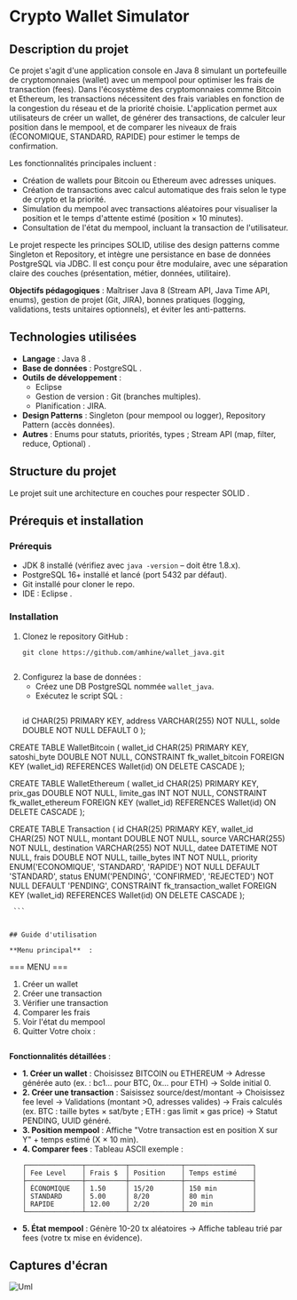 # Crypto Wallet Simulator

## Description du projet

Ce projet s'agit d'une application console en Java 8 simulant un portefeuille de cryptomonnaies (wallet) avec un mempool pour optimiser les frais de transaction (fees). Dans l'écosystème des cryptomonnaies comme Bitcoin et Ethereum, les transactions nécessitent des frais variables en fonction de la congestion du réseau et de la priorité choisie. L'application permet aux utilisateurs de créer un wallet, de générer des transactions, de calculer leur position dans le mempool, et de comparer les niveaux de frais (ÉCONOMIQUE, STANDARD, RAPIDE) pour estimer le temps de confirmation.

Les fonctionnalités principales incluent :
- Création de wallets pour Bitcoin ou Ethereum avec adresses uniques.
- Création de transactions avec calcul automatique des frais selon le type de crypto et la priorité.
- Simulation du mempool avec transactions aléatoires pour visualiser la position et le temps d'attente estimé (position × 10 minutes).
- Consultation de l'état du mempool, incluant la transaction de l'utilisateur.

Le projet respecte les principes SOLID, utilise des design patterns comme Singleton et Repository, et intègre une persistance en base de données PostgreSQL via JDBC. Il est conçu pour être modulaire, avec une séparation claire des couches (présentation, métier, données, utilitaire).

**Objectifs pédagogiques** : Maîtriser Java 8 (Stream API, Java Time API, enums), gestion de projet (Git, JIRA), bonnes pratiques (logging, validations, tests unitaires optionnels), et éviter les anti-patterns.

## Technologies utilisées

- **Langage** : Java 8 .
- **Base de données** : PostgreSQL .
- **Outils de développement** :
  - Eclipse
  - Gestion de version : Git (branches multiples).
  - Planification : JIRA.
- **Design Patterns** : Singleton (pour mempool ou logger), Repository Pattern (accès données).
- **Autres** : Enums pour statuts, priorités, types ; Stream API (map, filter, reduce, Optional) .

## Structure du projet

Le projet suit une architecture en couches pour respecter SOLID .


## Prérequis et installation

### Prérequis
- JDK 8 installé (vérifiez avec `java -version` – doit être 1.8.x).
- PostgreSQL 16+ installé et lancé (port 5432 par défaut).
- Git installé pour cloner le repo.
- IDE : Eclipse .

### Installation
1. Clonez le repository GitHub :
   ```
   git clone https://github.com/amhine/wallet_java.git
  
   ```
2. Configurez la base de données :
   - Créez une DB PostgreSQL nommée `wallet_java`.
   - Exécutez le script SQL :
     ```CREATE TABLE Wallet (
    id CHAR(25) PRIMARY KEY,
    address VARCHAR(255) NOT NULL,
    solde DOUBLE NOT NULL DEFAULT 0
);

CREATE TABLE WalletBitcoin (
   wallet_id CHAR(25) PRIMARY KEY,
   satoshi_byte DOUBLE NOT NULL,
   CONSTRAINT fk_wallet_bitcoin FOREIGN KEY (wallet_id) REFERENCES Wallet(id) ON DELETE CASCADE
);

CREATE TABLE WalletEthereum (
    wallet_id CHAR(25) PRIMARY KEY,
    prix_gas DOUBLE NOT NULL,
    limite_gas INT NOT NULL,
    CONSTRAINT fk_wallet_ethereum FOREIGN KEY (wallet_id) REFERENCES Wallet(id) ON DELETE CASCADE
);

CREATE TABLE Transaction (
    id CHAR(25) PRIMARY KEY,
    wallet_id CHAR(25) NOT NULL,
    montant DOUBLE NOT NULL,
    source VARCHAR(255) NOT NULL,
    destination VARCHAR(255) NOT NULL,
    datee DATETIME NOT NULL,
    frais DOUBLE NOT NULL,
    taille_bytes INT NOT NULL,
    priority ENUM('ECONOMIQUE', 'STANDARD', 'RAPIDE') NOT NULL DEFAULT 'STANDARD',
    status ENUM('PENDING', 'CONFIRMED', 'REJECTED') NOT NULL DEFAULT 'PENDING',
    CONSTRAINT fk_transaction_wallet FOREIGN KEY (wallet_id) REFERENCES Wallet(id) ON DELETE CASCADE
);
     
     ```
  

   ```

## Guide d'utilisation

 **Menu principal**  :
   ```
  === MENU ===
1. Créer un wallet
2. Créer une transaction
3. Vérifier une transaction
4. Comparer les frais
5. Voir l'état du mempool
0. Quitter
Votre choix : 
   ```

  **Fonctionnalités détaillées** :
   - **1. Créer un wallet** : Choisissez BITCOIN ou ETHEREUM → Adresse générée auto (ex. : bc1... pour BTC, 0x... pour ETH) → Solde initial 0.
   - **2. Créer une transaction** : Saisissez source/dest/montant → Choisissez fee level → Validations (montant >0, adresses valides) → Frais calculés (ex. BTC : taille bytes × sat/byte ; ETH : gas limit × gas price) → Statut PENDING, UUID généré.
   - **3. Position mempool** : Affiche "Votre transaction est en position X sur Y" + temps estimé (X × 10 min).
   - **4. Comparer fees** : Tableau ASCII exemple :
     ```
     ┌──────────────┬──────────┬─────────────┬─────────────────┐
     │ Fee Level    │ Frais $  │ Position    │ Temps estimé    │
     ├──────────────┼──────────┼─────────────┼─────────────────┤
     │ ÉCONOMIQUE   │ 1.50     │ 15/20       │ 150 min         │
     │ STANDARD     │ 5.00     │ 8/20        │ 80 min          │
     │ RAPIDE       │ 12.00    │ 2/20        │ 20 min          │
     └──────────────┴──────────┴─────────────┴─────────────────┘
     ```
   - **5. État mempool** : Génère 10-20 tx aléatoires → Affiche tableau trié par fees (votre tx mise en évidence).




## Captures d'écran
![Uml](Uml/diagramme_class_wallet.png)

